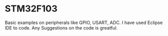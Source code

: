 # STM32F103
Basic examples on peripherals like GPIO, USART, ADC.
I have used Eclipse IDE to code.
Any Suggestions on the code is greatful.
